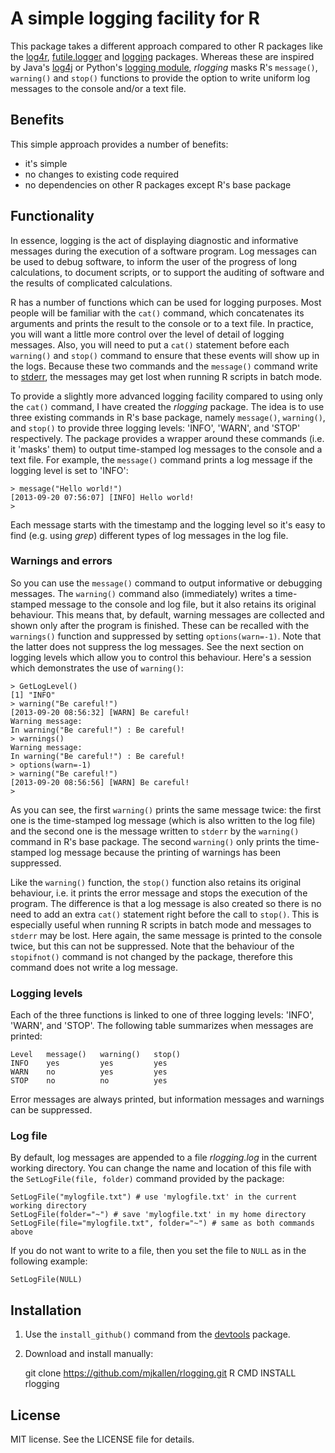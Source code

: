 A simple logging facility for R
===============================

This package takes a different approach compared to other R packages like the
[log4r](http://cran.r-project.org/package=log4r), 
[futile.logger](http://cran.r-project.org/package=futile.logger) and 
[logging](http://cran.r-project.org/package=logging) packages. Whereas these are
inspired by Java's [log4j](http://logging.apache.org/log4j/) or Python's 
[logging module](http://docs.python.org/2/library/logging.html), *rlogging* masks
R's `message()`, `warning()` and `stop()` functions to provide the option to
write uniform log messages to the console and/or a text file.

Benefits
--------

This simple approach provides a number of benefits:

  * it's simple
  * no changes to existing code required
  * no dependencies on other R packages except R's base package

Functionality
-------------

In essence, logging is the act of displaying diagnostic and informative messages
during the execution of a software program. Log messages can be used to debug
software, to inform the user of the progress of long calculations, to document
scripts, or to support the auditing of software and the results of complicated
calculations.

R has a number of functions which can be used for logging purposes. Most people
will be familiar with the `cat()` command, which concatenates its arguments and
prints the result to the console or to a text file. In practice, you will want
a little more control over the level of detail of logging messages. Also, you
will need to put a `cat()` statement before each `warning()` and `stop()`
command to ensure that these events will show up in the logs. Because these two
commands and the `message()` command write to 
[stderr](http://en.wikipedia.org/wiki/Standard_streams), 
the messages may get lost when running R scripts in batch mode.

To provide a slightly more advanced logging facility compared to using only the
`cat()` command, I have created the *rlogging* package. The idea is to use three
existing commands in R's base package, namely `message()`, `warning()`, and
`stop()` to provide three logging levels: 'INFO', 'WARN', and 'STOP'
respectively. The package provides a wrapper around these commands (i.e. it
'masks' them) to output time-stamped log messages to the console and a text
file. For example, the `message()` command prints a log message if the logging
level is set to 'INFO':

    > message("Hello world!")
    [2013-09-20 07:56:07] [INFO] Hello world!
    >

Each message starts with the timestamp and the logging level so it's easy to
find (e.g. using *grep*) different types of log messages in the log file.

### Warnings and errors

So you can use the `message()` command to output informative or debugging
messages. The `warning()` command also (immediately) writes a time-stamped
message to the console and log file, but it also retains its original
behaviour. This means that, by default, warning messages are collected and
shown only after the program is finished. These can be recalled with the
`warnings()` function and suppressed by setting `options(warn=-1)`. Note that
the latter does not suppress the log messages. See the next section on logging
levels which allow you to control this behaviour. Here's a session which
demonstrates the use of `warning()`:

    > GetLogLevel()
    [1] "INFO"
    > warning("Be careful!")
    [2013-09-20 08:56:32] [WARN] Be careful!
    Warning message:
    In warning("Be careful!") : Be careful!
    > warnings()
    Warning message:
    In warning("Be careful!") : Be careful!
    > options(warn=-1)
    > warning("Be careful!")
    [2013-09-20 08:56:56] [WARN] Be careful!
    > 

As you can see, the first `warning()` prints the same message twice: the first
one is the time-stamped log message (which is also written to the log file) and
the second one is the message written to `stderr` by the `warning()` command in
R's base package. The second `warning()` only prints the time-stamped log
message because the printing of warnings has been suppressed.

Like the `warning()` function, the `stop()` function also retains its original
behaviour, i.e. it prints the error message and stops the execution of the
program. The difference is that a log message is also created so there is no
need to add an extra `cat()` statement right before the call to `stop()`. This
is especially useful when running R scripts in batch mode and messages to
`stderr` may be lost. Here again, the same message is printed to the console
twice, but this can not be suppressed. Note that the behaviour of the
`stopifnot()` command is not changed by the package, therefore this command
does not write a log message.

### Logging levels

Each of the three functions is linked to one of three logging levels: 'INFO',
'WARN', and 'STOP'. The following table summarizes when messages are printed:

    Level   message()   warning()   stop()
    INFO    yes         yes         yes
    WARN    no          yes         yes
    STOP    no          no          yes

Error messages are always printed, but information messages and warnings can be
suppressed.

### Log file

By default, log messages are appended to a file *rlogging.log* in the current
working directory. You can change the name and location of this file with the
`SetLogFile(file, folder)` command provided by the package:

    SetLogFile("mylogfile.txt") # use 'mylogfile.txt' in the current working directory
    SetLogFile(folder="~") # save 'mylogfile.txt' in my home directory
    SetLogFile(file="mylogfile.txt", folder="~") # same as both commands above

If you do not want to write to a file, then you set the file to `NULL` as in
the following example:

    SetLogFile(NULL)

Installation
------------

  1. Use the `install_github()` command from the [devtools](https://github.com/hadley/devtools) package.
  2. Download and install manually:

        git clone https://github.com/mjkallen/rlogging.git
        R CMD INSTALL rlogging

License
-------

MIT license. See the LICENSE file for details.
